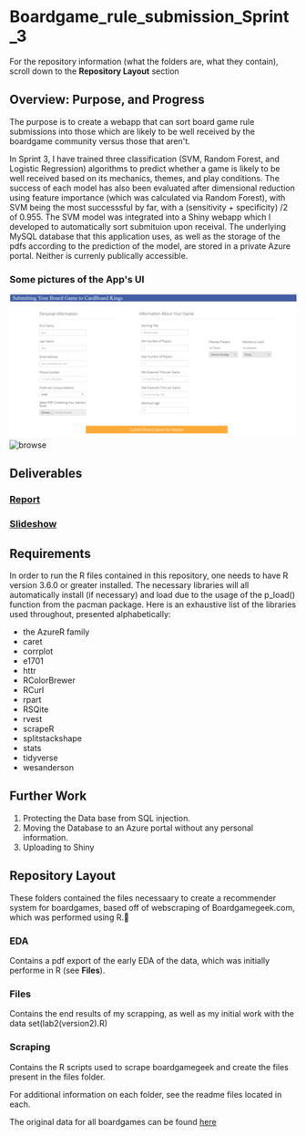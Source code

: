 # Boardgame_rule_submission_Sprint_3

For the repository information (what the folders are, what they contain), scroll down to the **Repository Layout** section

## Overview: Purpose, and Progress
The purpose is to create a webapp that can sort board game rule submissions into those which are likely to be well received by the boardgame community versus those that aren't.

In Sprint 3, I have trained three classification (SVM, Random Forest, and Logistic Regression) algorithms to predict whether a game is likely to be well received based on its mechanics, themes, and play conditions.
 The success of each model has also been evaluated after dimensional reduction using feature importance (which was calculated via Random Forest), with SVM being the most successsful by far, with a (sensitivity + specificity) /2 of 0.955. 
 The SVM model was integrated into a Shiny webapp which I developed to automatically sort submituion upon receival. The underlying MySQL database that this application uses, as well as the storage of the pdfs according to the prediction of the model,  are stored in a private  Azure portal. Neither is currenly publically accessible. 
 
### Some pictures of the App's UI
![overall](https://github.com/Fehiroh/Sprint_3/blob/master/Files/figures/overallUI.PNG)
![browse]()

## Deliverables
### [Report](https://github.com/Fehiroh/Sprint_3/blob/master/sprint_3_report_actual.pdf)
### [Slideshow](https://docs.google.com/presentation/d/1IjqS0c9IrSU9zLHhI3vR-Se-s4pI8rofXUI-NmjC4NY/edit?usp=sharing)

## Requirements
In order to run the R files contained in this repository, one needs to have R version 3.6.0 or greater installed. The necessary libraries will all 
automatically install (if necessary) and load due to the usage of the p_load() function from the pacman package. Here is an exhaustive list of the
libraries used throughout, presented alphabetically: 

* the AzureR family
* caret
* corrplot
* e1701
* httr
* RColorBrewer
* RCurl 
* rpart
* RSQite
* rvest
* scrapeR 
* splitstackshape
* stats
* tidyverse
* wesanderson

## Further Work
1. Protecting the Data base from SQL injection. 
2. Moving the Database to an Azure portal without any personal information.
3. Uploading to Shiny



## Repository Layout
These folders contained the files necessaary to create a recommender system for 
boardgames, based off of webscraping of Boardgamegeek.com, which was performed 
using R.

### **EDA**
Contains a pdf export of the early EDA of the data, which was initially performe in R (see **Files**).  

### **Files**
Contains the end results of my scrapping, as well as my initial work with the data set(lab2(version2).R)

###  **Scraping** 
Contains the R scripts used to scrape boardgamegeek and create the files present in the files folder.

For additional information on each folder, see the readme files located in each.

The original data for all boardgames can be found [here](https://www.kaggle.com/gabrio/board-games-dataset)
